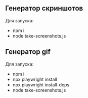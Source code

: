 ## Генератор скриншотов

Для запуска:
- npm i
- node take-screenshots.js

## Генератор gif

Для запуска:
- npm i
- npx playwright install
- npx playwright install-deps
- node take-screenshots.js
